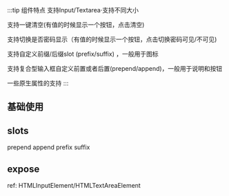 :::tip 组件特点
支持Input/Textarea·支持不同大小

支持一键清空(有值的时候显示一个按钮，点击清空)

支持切换是否密码显示（有值的时候显示一个按钮，点击切换密码可见/不可见)

支持自定义前缀/后缀slot (prefix/suffix) ，一般用于图标

支持复合型输入框自定义前置或者后置(prepend/append)，一般用于说明和按钮

一些原生属性的支持
:::


## 基础使用

<demo vue="./example/base.vue" />

## slots

prepend append prefix suffix

## expose

ref: HTMLInputElement/HTMLTextAreaElement